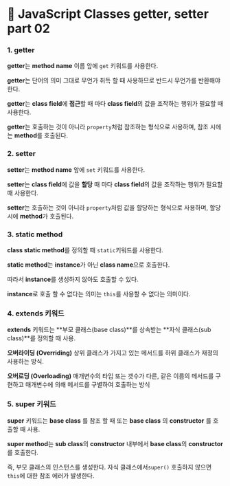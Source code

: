 # 📄 JavaScript Classes getter, setter part 02

### 1. getter 

**getter**는 **method name** 이름 앞에 `get` 키워드를 사용한다.

**getter**는 단어의 의미 그대로 무언가 취득 할 때 사용하므로 반드시 무언가를 반환해야 한다.

**getter**는 **class field**에 **접근**할 때 마다 **class field**의 값을 조작하는 행위가 필요할 때 사용한다.

**getter**는 호출하는 것이 아니라 `property`처럼 참조하는 형식으로 사용하며, 참조 시에는 **method**를 호출된다.

### 2. setter 

**setter**는 **method name** 앞에 `set` 키워드를 사용한다.

**setter**는 **class field**에 값을 **할당** 때 마다 **class field**의 값을 조작하는 행위가 필요할 때 사용한다.

**setter**는 호출하는 것이 아니라 `property`처럼 값을 할당하는 형식으로 사용하며, 할당 시에 **method**가 호출된다.

### 3. static method

**class static method**를 정의할 때 `static`키워드를 사용한다.

**static method**는 **instance**가 아닌 **class name**으로 호출한다.

따라서 **instance**를 생성하지 않아도 호출할 수 있다.

**instance**로 호출 할 수 없다는 의미는 `this`를 사용할 수 없다는 의미이다.

### 4. extends 키워드

**extends** 키워드는 **부모 클래스\(base class\)**를 상속받는 **자식 클래스\(sub class\)**를 정의할 때 사용.

**오버라이딩 \(Overriding\)** 상위 클래스가 가지고 있는 메서드를 하위 클래스가 재정의 사용하는 방식.

**오버로딩 \(Overloading\)** 매개변수의 타입 또는 갯수가 다른, 같은 이름의 메서드를 구현하고 매개변수에 의해 메서드를 구별하여 호출하는 방식

### 5. super 키워드

**super** 키워드는 **base class** 를 참조 할 때 또는 **base class** 의 **constructor** 를 호출할 때 사용.

**super method**는 **sub class**의 **constructor** 내부에서 **base class**의 **constructor**를 호출한다.

즉, 부모 클래스의 인스턴스를 생성한다. 자식 클래스에서`super()` 호출하지 않으면 `this`에 대한 참조 에러가 발생한다.

